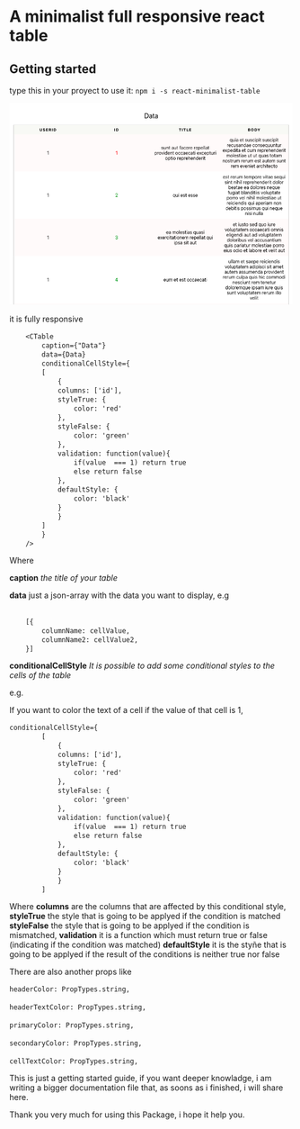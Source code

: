 # A minimalist full responsive react table

## Getting started
type this in your proyect to use it:
`npm i -s react-minimalist-table`


![alt full table](https://github.com/Cacilie/react-minimalist-table/blob/master/public/table1.png)

it is fully responsive

```
    <CTable 
        caption={"Data"}
        data={Data}
        conditionalCellStyle={
        [
            {
            columns: ['id'],
            styleTrue: {
                color: 'red'
            },
            styleFalse: {
                color: 'green'
            },
            validation: function(value){
                if(value  === 1) return true
                else return false
            },
            defaultStyle: {
                color: 'black'
            } 
            }
        ]
        }
    />

```

Where 

**caption** *the title of your table*

**data** just a json-array with the data you want to display,
e.g
````

    [{
        columnName: cellValue,
        columnName2: cellValue2,
    }]
`````

**conditionalCellStyle** *It is possible to add some conditional styles to the cells of the table*

e.g.

If you want to color the text of a cell if the value of that cell is 1,


````
conditionalCellStyle={
        [
            {
            columns: ['id'],
            styleTrue: {
                color: 'red'
            },
            styleFalse: {
                color: 'green'
            },
            validation: function(value){
                if(value  === 1) return true
                else return false
            },
            defaultStyle: {
                color: 'black'
            } 
            }
        ]
````

Where 
    **columns** are the columns that are affected by this conditional style, 
    **styleTrue** the style that is going to be applyed if the condition is matched
    **styleFalse** the style that is going to be applyed if the condition is mismatched,
    **validation** it is a function which must return true or false (indicating if the condition was matched)
    **defaultStyle** it is the styñe that is going to be applyed if the result of the conditions is neither true nor false


There are also another props like 
    
    
    headerColor: PropTypes.string,

    headerTextColor: PropTypes.string,

    primaryColor: PropTypes.string,

    secondaryColor: PropTypes.string,

    cellTextColor: PropTypes.string,


    


This is just a getting started guide, if you want deeper knowladge, i am writing a bigger documentation file that, as soons as i finished, i will share here.

Thank you very much for using this Package, i hope it help you.

